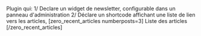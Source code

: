 Plugin qui: 
1/ Declare un widget de newsletter, configurable dans un panneau d'administration 
2/ Déclare un shortcode affichant une liste de lien vers les articles, 
[zero_recent_articles numberposts=3] Liste des articles [/zero_recent_articles]
